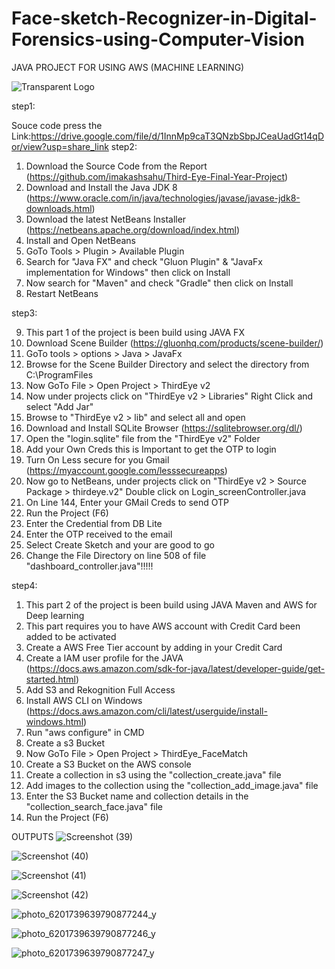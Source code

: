 # Face-sketch-Recognizer-in-Digital-Forensics-using-Computer-Vision
JAVA PROJECT FOR USING AWS (MACHINE LEARNING)


![Transparent Logo](https://github.com/vicky2oo3/Face-sketch-Recognizer-in-Digital-Forensics-using-Computer-Vision-/assets/109359190/7f52c8a2-44e1-4edd-97f7-1578ac13a92b)



step1:

Souce code press the Link:https://drive.google.com/file/d/1InnMp9caT3QNzbSbpJCeaUadGt14qDor/view?usp=share_link
step2:
1. Download the Source Code from the Report (https://github.com/imakashsahu/Third-Eye-Final-Year-Project)
2. Download and Install the Java JDK 8 (https://www.oracle.com/in/java/technologies/javase/javase-jdk8-downloads.html)
3. Download the latest NetBeans Installer (https://netbeans.apache.org/download/index.html)
3. Install and Open NetBeans
4. GoTo Tools > Plugin > Available Plugin 
5. Search for "Java FX" and check "Gluon Plugin" & "JavaFx implementation for Windows" then click on Install
6. Now search for "Maven" and check "Gradle" then click on Install
7. Restart NetBeans


 step3:


9. This part 1 of the project is been build using JAVA FX
10. Download Scene Builder (https://gluonhq.com/products/scene-builder/)
11. GoTo tools > options > Java > JavaFx
12. Browse for the Scene Builder Directory and select the directory from C:\ProgramFiles
13. Now GoTo File > Open Project > ThirdEye v2
14. Now under projects click on "ThirdEye v2 > Libraries" Right Click and select "Add Jar"
15. Browse to "ThirdEye v2 > lib" and select all and open
16. Download and Install SQLite Browser (https://sqlitebrowser.org/dl/)
17. Open the "login.sqlite" file from the "ThirdEye v2" Folder
18. Add your Own Creds this is Important to get the OTP to login
19. Turn On Less secure for you Gmail (https://myaccount.google.com/lesssecureapps)
20. Now go to NetBeans, under projects click on "ThirdEye v2 > Source Package > thirdeye.v2" Double click on Login_screenController.java
21. On Line 144, Enter your GMail Creds to send OTP
22. Run the Project (F6)
23. Enter the Credential from DB Lite
24. Enter the OTP received to the email 
25. Select Create Sketch and your are good to go 
26. Change the File Directory on line 508 of file "dashboard_controller.java"!!!!!


step4:


1. This part 2 of the project is been build using JAVA Maven and AWS for Deep learning
2. This part requires you to have AWS account with Credit Card been added to be activated
3. Create a AWS Free Tier account by adding in your Credit Card
4. Create a IAM user profile for the JAVA (https://docs.aws.amazon.com/sdk-for-java/latest/developer-guide/get-started.html)
5. Add S3 and Rekognition Full Access
4. Install AWS CLI on Windows (https://docs.aws.amazon.com/cli/latest/userguide/install-windows.html)
5. Run "aws configure" in CMD
5. Create a s3 Bucket 
6. Now GoTo File > Open Project > ThirdEye_FaceMatch
7. Create a S3 Bucket on the AWS console
8. Create a collection in s3 using the "collection_create.java" file
9. Add images to the collection using the "collection_add_image.java" file
10. Enter the S3 Bucket name and collection details in the "collection_search_face.java" file
11. Run the Project (F6)


OUTPUTS
![Screenshot (39)](https://github.com/vicky2oo3/Face-sketch-Recognizer-in-Digital-Forensics-using-Computer-Vision-/assets/109359190/93a75670-ac09-497f-839b-e14e026eb1a4)

![Screenshot (40)](https://github.com/vicky2oo3/Face-sketch-Recognizer-in-Digital-Forensics-using-Computer-Vision-/assets/109359190/991bbf70-7602-4ac4-a634-e591ad668931)

![Screenshot (41)](https://github.com/vicky2oo3/Face-sketch-Recognizer-in-Digital-Forensics-using-Computer-Vision-/assets/109359190/4e95c108-748f-47e2-bef4-0e9a3d4af512)

![Screenshot (42)](https://github.com/vicky2oo3/Face-sketch-Recognizer-in-Digital-Forensics-using-Computer-Vision-/assets/109359190/12b18c18-2eae-4b79-90a6-883b8730a92a)

![photo_6201739639790877244_y](https://github.com/vicky2oo3/Face-sketch-Recognizer-in-Digital-Forensics-using-Computer-Vision-/assets/109359190/986330c0-8deb-4ff7-aeee-3a2b72fe557b)

![photo_6201739639790877246_y](https://github.com/vicky2oo3/Face-sketch-Recognizer-in-Digital-Forensics-using-Computer-Vision-/assets/109359190/e2fcb924-e25d-4835-8da6-2a52c7e51176)

![photo_6201739639790877247_y](https://github.com/vicky2oo3/Face-sketch-Recognizer-in-Digital-Forensics-using-Computer-Vision-/assets/109359190/eb7bd070-d708-4988-8184-9e2a10dbf901)
